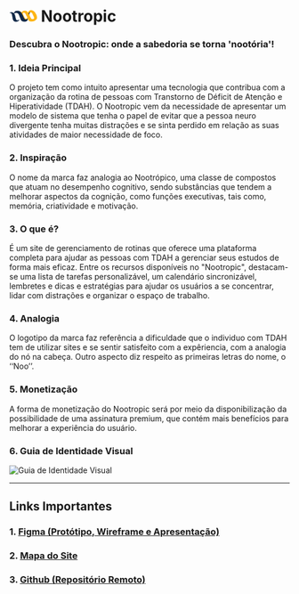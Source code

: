 # <img src="https://github.com/JoseJefferson304/Nootropic/blob/main/nootropic/src/Imagens/logo.png?raw=true" alt="Logo" width="50px"> Nootropic
### Descubra o Nootropic: onde a sabedoria se torna 'nootória'!

### 1. Ideia Principal
O projeto tem como intuito apresentar uma tecnologia que contribua com a organização da rotina de pessoas com Transtorno de Déficit de Atenção e Hiperatividade (TDAH).
O Nootropic vem da necessidade de apresentar um modelo de sistema que tenha o papel de evitar que a pessoa neuro divergente tenha muitas distrações e se sinta perdido em relação as suas atividades de maior necessidade de foco.

### 2. Inspiração
O nome da marca faz analogia ao Nootrópico, uma classe de compostos que atuam no desempenho cognitivo, sendo substâncias que tendem a melhorar aspectos da cognição, como funções executivas, tais como, memória, criatividade e motivação. 

### 3. O que é?
É um site de gerenciamento de rotinas que oferece uma plataforma completa para ajudar as pessoas com TDAH a gerenciar seus estudos de forma mais eficaz. Entre os recursos disponíveis no "Nootropic", destacam-se uma lista de tarefas personalizável, um calendário sincronizável, lembretes e dicas e estratégias para ajudar os usuários a se concentrar, lidar com distrações e organizar o espaço de trabalho.

### 4. Analogia
O logotipo da marca faz referência a dificuldade que o individuo com TDAH tem de utilizar sites e se sentir satisfeito com a expêriencia, com a analogia do nó na cabeça. Outro aspecto diz respeito as primeiras letras do nome, o ‘‘Noo’’.

### 5. Monetização
A forma de monetização do Nootropic será por meio da disponibilização da possibilidade de uma assinatura premium, que contém mais benefícios para melhorar a experiência do usuário.

### 6. Guia de Identidade Visual
<img width="300px" src="https://github.com/JoseJefferson304/Nootropic/assets/82787934/9890a099-b7d6-4476-99ff-be983a1c8429" alt="Guia de Identidade Visual">

<hr>

## Links Importantes
### 1. <a href="https://www.figma.com/file/qOzC904BixPaUkCPZkIM6l/PDSI---PIU?type=design&node-id=0%3A1&t=tSbzhbh6HiKMQnav-1">Figma (Protótipo, Wireframe e Apresentação)</a>
### 2. <a href="https://www.figma.com/file/hSYVbAJPKNv5wBTFWzasCF/Untitled?type=whiteboard&node-id=0%3A1&t=CTfAwnRDPNRVrtRM-1">Mapa do Site</a>
### 3. <a href="https://github.com/JoseJefferson304/Nootropic/">Github (Repositório Remoto)</a>
